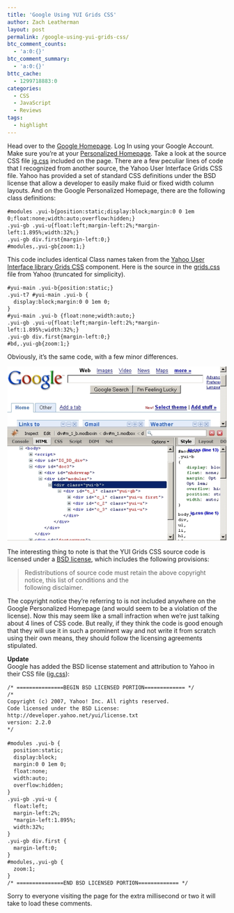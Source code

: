 ```yaml
---
title: 'Google Using YUI Grids CSS'
author: Zach Leatherman
layout: post
permalink: /google-using-yui-grids-css/
btc_comment_counts:
  - 'a:0:{}'
btc_comment_summary:
  - 'a:0:{}'
bttc_cache:
  - 1299718883:0
categories:
  - CSS
  - JavaScript
  - Reviews
tags:
  - highlight
---
```


Head over to the [Google Homepage][1]. Log In using your Google Account. Make sure you’re at your [Personalized Homepage][1]. Take a look at the source CSS file [ig.css][2] included on the page. There are a few peculiar lines of code that I recognized from another source, the Yahoo User Interface Grids CSS file. Yahoo has provided a set of standard CSS definitions under the BSD license that allow a developer to easily make fluid or fixed width column layouts. And on the Google Personalized Homepage, there are the following class definitions:

 [1]: http://www.google.com/ig?hl=en
 [2]: http://www.google.com/ig/f/tB22vfBbv0g/ig.css

    #modules .yui-b{position:static;display:block;margin:0 0 1em 0;float:none;width:auto;overflow:hidden;}
    .yui-gb .yui-u{float:left;margin-left:2%;*margin-left:1.895%;width:32%;}
    .yui-gb div.first{margin-left:0;}
    #modules,.yui-gb{zoom:1;}

This code includes identical Class names taken from the [Yahoo User Interface library Grids CSS][3] component. Here is the source in the [grids.css][4] file from Yahoo (truncated for simplicity).

 [3]: http://developer.yahoo.com/yui/grids/
 [4]: http://yui.yahooapis.com/2.2.0/build/grids/grids-min.css

    #yui-main .yui-b{position:static;}
    .yui-t7 #yui-main .yui-b {
      display:block;margin:0 0 1em 0;
    }
    #yui-main .yui-b {float:none;width:auto;}
    .yui-gb .yui-u{float:left;margin-left:2%;*margin-left:1.895%;width:32%;}
    .yui-gb div.first{margin-left:0;}
    #bd,.yui-gb{zoom:1;}

Obviously, it’s the same code, with a few minor differences.

![Screenshot proof][5]

 [5]: /web/wp-content/uploads/2007/04/yuigrids-google1.jpg

The interesting thing to note is that the YUI Grids CSS source code is licensed under a [BSD license][6], which includes the following provisions:

 [6]: http://developer.yahoo.com/yui/license.html

> Redistributions of source code must retain the above copyright notice, this list of conditions and the  
> following disclaimer.

The copyright notice they’re referring to is not included anywhere on the Google Personalized Homepage (and would seem to be a violation of the license). Now this may seem like a small infraction when we’re just talking about 4 lines of CSS code. But really, if they think the code is good enough that they will use it in such a prominent way and not write it from scratch using their own means, they should follow the licensing agreements stipulated.

**Update**  
Google has added the BSD license statement and attribution to Yahoo in their CSS file ([ig.css][2]):

    /* ===============BEGIN BSD LICENSED PORTION============= */
    /*
    Copyright (c) 2007, Yahoo! Inc. All rights reserved.
    Code licensed under the BSD License:
    http://developer.yahoo.net/yui/license.txt
    version: 2.2.0
    */
     
    #modules .yui-b {
      position:static;
      display:block;
      margin:0 0 1em 0;
      float:none;
      width:auto;
      overflow:hidden;
    }
    .yui-gb .yui-u {
      float:left;
      margin-left:2%;
      *margin-left:1.895%;
      width:32%;
    }
    .yui-gb div.first {
      margin-left:0;
    }
    #modules,.yui-gb {
      zoom:1;
    }
    /* ===============END BSD LICENSED PORTION============= */

Sorry to everyone visiting the page for the extra millisecond or two it will take to load these comments.